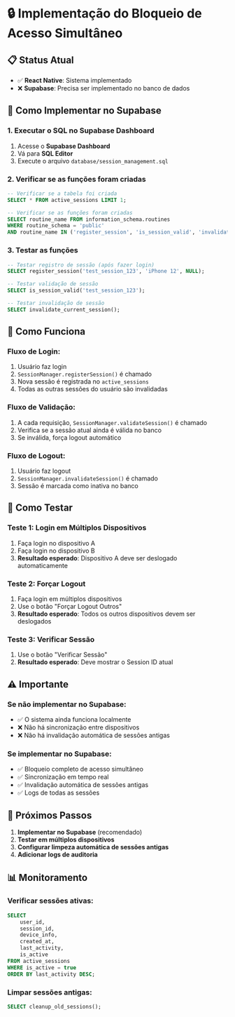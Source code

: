 # 🔒 Implementação do Bloqueio de Acesso Simultâneo

## 📋 **Status Atual**
- ✅ **React Native**: Sistema implementado
- ❌ **Supabase**: Precisa ser implementado no banco de dados

## 🚀 **Como Implementar no Supabase**

### **1. Executar o SQL no Supabase Dashboard**

1. Acesse o **Supabase Dashboard**
2. Vá para **SQL Editor**
3. Execute o arquivo `database/session_management.sql`

### **2. Verificar se as funções foram criadas**

```sql
-- Verificar se a tabela foi criada
SELECT * FROM active_sessions LIMIT 1;

-- Verificar se as funções foram criadas
SELECT routine_name FROM information_schema.routines 
WHERE routine_schema = 'public' 
AND routine_name IN ('register_session', 'is_session_valid', 'invalidate_current_session');
```

### **3. Testar as funções**

```sql
-- Testar registro de sessão (após fazer login)
SELECT register_session('test_session_123', 'iPhone 12', NULL);

-- Testar validação de sessão
SELECT is_session_valid('test_session_123');

-- Testar invalidação de sessão
SELECT invalidate_current_session();
```

## 🔧 **Como Funciona**

### **Fluxo de Login:**
1. Usuário faz login
2. `SessionManager.registerSession()` é chamado
3. Nova sessão é registrada no `active_sessions`
4. Todas as outras sessões do usuário são invalidadas

### **Fluxo de Validação:**
1. A cada requisição, `SessionManager.validateSession()` é chamado
2. Verifica se a sessão atual ainda é válida no banco
3. Se inválida, força logout automático

### **Fluxo de Logout:**
1. Usuário faz logout
2. `SessionManager.invalidateSession()` é chamado
3. Sessão é marcada como inativa no banco

## 🧪 **Como Testar**

### **Teste 1: Login em Múltiplos Dispositivos**
1. Faça login no dispositivo A
2. Faça login no dispositivo B
3. **Resultado esperado**: Dispositivo A deve ser deslogado automaticamente

### **Teste 2: Forçar Logout**
1. Faça login em múltiplos dispositivos
2. Use o botão "Forçar Logout Outros"
3. **Resultado esperado**: Todos os outros dispositivos devem ser deslogados

### **Teste 3: Verificar Sessão**
1. Use o botão "Verificar Sessão"
2. **Resultado esperado**: Deve mostrar o Session ID atual

## ⚠️ **Importante**

### **Se não implementar no Supabase:**
- ✅ O sistema ainda funciona localmente
- ❌ Não há sincronização entre dispositivos
- ❌ Não há invalidação automática de sessões antigas

### **Se implementar no Supabase:**
- ✅ Bloqueio completo de acesso simultâneo
- ✅ Sincronização em tempo real
- ✅ Invalidação automática de sessões antigas
- ✅ Logs de todas as sessões

## 🔄 **Próximos Passos**

1. **Implementar no Supabase** (recomendado)
2. **Testar em múltiplos dispositivos**
3. **Configurar limpeza automática de sessões antigas**
4. **Adicionar logs de auditoria**

## 📊 **Monitoramento**

### **Verificar sessões ativas:**
```sql
SELECT 
    user_id,
    session_id,
    device_info,
    created_at,
    last_activity,
    is_active
FROM active_sessions 
WHERE is_active = true
ORDER BY last_activity DESC;
```

### **Limpar sessões antigas:**
```sql
SELECT cleanup_old_sessions();
``` 